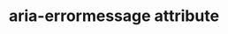 ---
{
  "title": "aria-errormessage attribute",
  "description": "Identifies the element that provides an error message for the object.  See related aria-invalid and aria-describedby. ",
  "category": "aria",
  "keywords": [
    "aria-errormessage attribute"
  ],
  "last_test_date": "2019-09-02",
  "test_results_url": "https://a11ysupport.io/tech/aria/aria-errormessage_attribute",
  "stats": {
    "jaws": {
      "chrome": {
        "76": "y"
      },
      "ie": {
        "11": "a"
      },
      "firefox": {
        "66": "a"
      },
      "edge": {
        "44": "u"
      }
    },
    "narrator": {
      "edge": {
        "44.17763": "a"
      }
    },
    "nvda": {
      "chrome": {
        "76": "u"
      },
      "firefox": {
        "68": "a"
      }
    },
    "orca": {
      "firefox": {
        "69": "y"
      }
    },
    "talkback": {
      "and_chr": {
        "76": "a"
      }
    },
    "vo_ios": {
      "ios_saf": {
        "12.4.1": "a"
      }
    },
    "vo_macos": {
      "safari": {
        "12.1.2": "a"
      }
    }
  },
  "links": {
    "ARIA spec for aria-errormessage": "https://www.w3.org/TR/wai-aria-1.1/#aria-errormessage"
  }
}
---